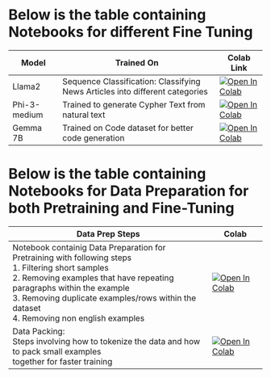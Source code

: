 # Below is the table containing Notebooks for different Fine Tuning

| Model         | Trained On                                                     | Colab Link                                                                                   |
|---------------|-----------------------------------------------------------------|----------------------------------------------------------------------------------------------|
| Llama2        | Sequence Classification: Classifying News Articles into different categories | [![Open In Colab](https://colab.research.google.com/assets/colab-badge.svg)](https://colab.research.google.com/drive/1zc4SiycWVG1jEWKPs9-cNfsVYimk7reP?usp=sharing) |
| Phi-3-medium  | Trained to generate Cypher Text from natural text              | [![Open In Colab](https://colab.research.google.com/assets/colab-badge.svg)](https://colab.research.google.com/drive/1T2OnVWUgaX5bnF7g1jAnIl1UP_eRAVD1?usp=sharing) |
| Gemma 7B      | Trained on Code dataset for better code generation             | [![Open In Colab](https://colab.research.google.com/assets/colab-badge.svg)](https://colab.research.google.com/drive/1szsY04yJ4GsFx6eJZfmy5Jr_Y3hvjpby?usp=sharing) |


# Below is the table containing Notebooks for Data Preparation for both Pretraining and Fine-Tuning

| Data Prep Steps | Colab |
| --------------- | ----- |
| Notebook containig Data Preparation for Pretraining with following steps <br> 1. Filtering short samples <br> 2. Removing examples that have repeating paragraphs within the example <br> 3. Removing duplicate examples/rows within the dataset <br> 4. Removing non english examples | [![Open In Colab](https://colab.research.google.com/assets/colab-badge.svg)](https://colab.research.google.com/drive/1OBuw_npCwOac1vl0AAAlxXU3YZdbsD0i?usp=sharing) |
| Data Packing:<br>Steps involving how to tokenize the data and how to pack small examples <br>together for faster training | [![Open In Colab](https://colab.research.google.com/assets/colab-badge.svg)](https://colab.research.google.com/drive/1rRaPIkpBnVnni2WSA6OjPR2pXPnWd6HT?usp=sharing) |

